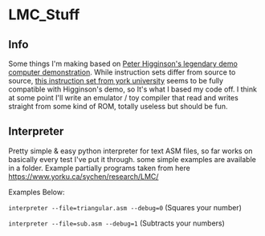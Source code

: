 # LMC_Stuff
## Info
Some things I'm making based on [Peter Higginson's legendary demo computer demonstration](https://peterhigginson.co.uk/LMC/).
While instruction sets differ from source to source, [this instruction set from york university](https://www.yorku.ca/sychen/research/LMC/LMCInstructions.html) seems to be fully compatible with Higginson's demo, so It's what I based my code off.
I think at some point I'll write an emulator / toy compiler that read and writes straight from some kind of ROM, totally useless but should be fun.

## Interpreter
Pretty simple & easy python interpreter for text ASM files, so far works on basically every test I've put it through.
some simple examples are available in a folder.
Example partially programs taken from here https://www.yorku.ca/sychen/research/LMC/

Examples Below:

 `interpreter --file=triangular.asm --debug=0` (Squares your number)

 `interpreter --file=sub.asm --debug=1` (Subtracts your numbers)